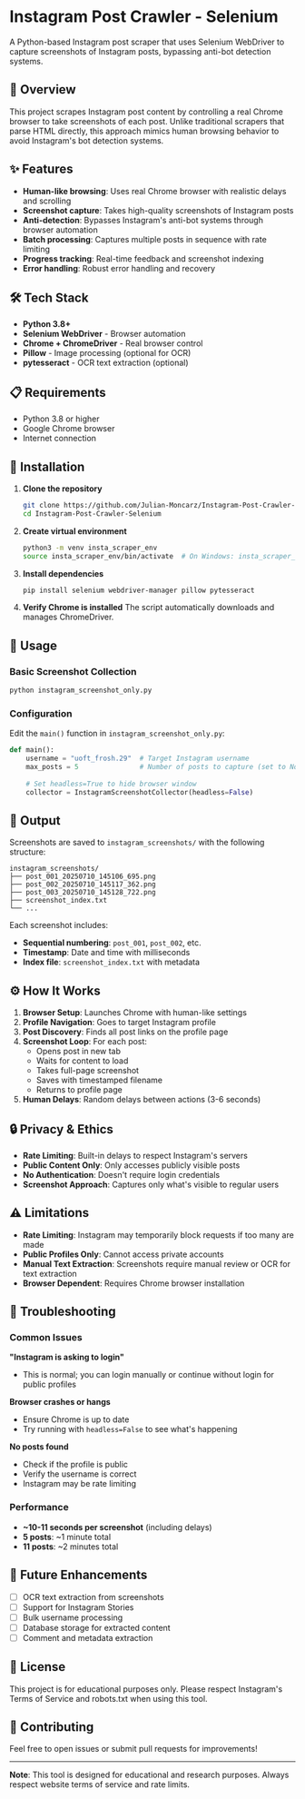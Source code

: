 # Instagram Post Crawler - Selenium

A Python-based Instagram post scraper that uses Selenium WebDriver to capture screenshots of Instagram posts, bypassing anti-bot detection systems.

## 🚀 Overview

This project scrapes Instagram post content by controlling a real Chrome browser to take screenshots of each post. Unlike traditional scrapers that parse HTML directly, this approach mimics human browsing behavior to avoid Instagram's bot detection systems.

## ✨ Features

- **Human-like browsing**: Uses real Chrome browser with realistic delays and scrolling
- **Screenshot capture**: Takes high-quality screenshots of Instagram posts
- **Anti-detection**: Bypasses Instagram's anti-bot systems through browser automation
- **Batch processing**: Captures multiple posts in sequence with rate limiting
- **Progress tracking**: Real-time feedback and screenshot indexing
- **Error handling**: Robust error handling and recovery

## 🛠️ Tech Stack

- **Python 3.8+**
- **Selenium WebDriver** - Browser automation
- **Chrome + ChromeDriver** - Real browser control
- **Pillow** - Image processing (optional for OCR)
- **pytesseract** - OCR text extraction (optional)

## 📋 Requirements

- Python 3.8 or higher
- Google Chrome browser
- Internet connection

## 🔧 Installation

1. **Clone the repository**
   ```bash
   git clone https://github.com/Julian-Moncarz/Instagram-Post-Crawler-Selenium.git
   cd Instagram-Post-Crawler-Selenium
   ```

2. **Create virtual environment**
   ```bash
   python3 -m venv insta_scraper_env
   source insta_scraper_env/bin/activate  # On Windows: insta_scraper_env\Scripts\activate
   ```

3. **Install dependencies**
   ```bash
   pip install selenium webdriver-manager pillow pytesseract
   ```

4. **Verify Chrome is installed**
   The script automatically downloads and manages ChromeDriver.

## 🚀 Usage

### Basic Screenshot Collection

```bash
python instagram_screenshot_only.py
```

### Configuration

Edit the `main()` function in `instagram_screenshot_only.py`:

```python
def main():
    username = "uoft_frosh.29"  # Target Instagram username
    max_posts = 5               # Number of posts to capture (set to None for all)
    
    # Set headless=True to hide browser window
    collector = InstagramScreenshotCollector(headless=False)
```

## 📸 Output

Screenshots are saved to `instagram_screenshots/` with the following structure:

```
instagram_screenshots/
├── post_001_20250710_145106_695.png
├── post_002_20250710_145117_362.png
├── post_003_20250710_145128_722.png
├── screenshot_index.txt
└── ...
```

Each screenshot includes:
- **Sequential numbering**: `post_001`, `post_002`, etc.
- **Timestamp**: Date and time with milliseconds
- **Index file**: `screenshot_index.txt` with metadata

## ⚙️ How It Works

1. **Browser Setup**: Launches Chrome with human-like settings
2. **Profile Navigation**: Goes to target Instagram profile
3. **Post Discovery**: Finds all post links on the profile page
4. **Screenshot Loop**: For each post:
   - Opens post in new tab
   - Waits for content to load
   - Takes full-page screenshot
   - Saves with timestamped filename
   - Returns to profile page
5. **Human Delays**: Random delays between actions (3-6 seconds)

## 🔒 Privacy & Ethics

- **Rate Limiting**: Built-in delays to respect Instagram's servers
- **Public Content Only**: Only accesses publicly visible posts
- **No Authentication**: Doesn't require login credentials
- **Screenshot Approach**: Captures only what's visible to regular users

## ⚠️ Limitations

- **Rate Limiting**: Instagram may temporarily block requests if too many are made
- **Public Profiles Only**: Cannot access private accounts
- **Manual Text Extraction**: Screenshots require manual review or OCR for text extraction
- **Browser Dependent**: Requires Chrome browser installation

## 🔧 Troubleshooting

### Common Issues

**"Instagram is asking to login"**
- This is normal; you can login manually or continue without login for public profiles

**Browser crashes or hangs**
- Ensure Chrome is up to date
- Try running with `headless=False` to see what's happening

**No posts found**
- Check if the profile is public
- Verify the username is correct
- Instagram may be rate limiting

### Performance

- **~10-11 seconds per screenshot** (including delays)
- **5 posts**: ~1 minute total
- **11 posts**: ~2 minutes total

## 🚧 Future Enhancements

- [ ] OCR text extraction from screenshots
- [ ] Support for Instagram Stories
- [ ] Bulk username processing
- [ ] Database storage for extracted content
- [ ] Comment and metadata extraction

## 📄 License

This project is for educational purposes only. Please respect Instagram's Terms of Service and robots.txt when using this tool.

## 🤝 Contributing

Feel free to open issues or submit pull requests for improvements!

---

**Note**: This tool is designed for educational and research purposes. Always respect website terms of service and rate limits. 
